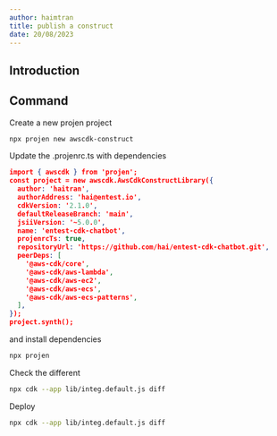 ```yaml
---
author: haimtran
title: publish a construct
date: 20/08/2023
---
```


## Introduction

## Command

Create a new projen project

```bash
npx projen new awscdk-construct
```

Update the .projenrc.ts with dependencies

```json
import { awscdk } from 'projen';
const project = new awscdk.AwsCdkConstructLibrary({
  author: 'haitran',
  authorAddress: 'hai@entest.io',
  cdkVersion: '2.1.0',
  defaultReleaseBranch: 'main',
  jsiiVersion: '~5.0.0',
  name: 'entest-cdk-chatbot',
  projenrcTs: true,
  repositoryUrl: 'https://github.com/hai/entest-cdk-chatbot.git',
  peerDeps: [
    '@aws-cdk/core',
    '@aws-cdk/aws-lambda',
    '@aws-cdk/aws-ec2',
    '@aws-cdk/aws-ecs',
    '@aws-cdk/aws-ecs-patterns',
  ],
});
project.synth();
```

and install dependencies

```bash
npx projen
```

Check the different

```bash
npx cdk --app lib/integ.default.js diff
```

Deploy

```bash
npx cdk --app lib/integ.default.js diff
```
